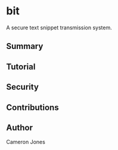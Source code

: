 # bit
A secure text snippet transmission system.

## Summary

## Tutorial

## Security

## Contributions

## Author
Cameron Jones
